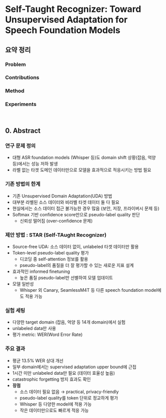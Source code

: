 # Self-Taught Recognizer: Toward Unsupervised Adaptation for Speech Foundation Models

## 요약 정리
### Problem


### Contributions


### Method


### Experiments



<br>  
  
## 0. Abstract
### 연구 문제 정의
- 대형 ASR foundation models (Whisper 등)도 domain shift 상황(잡음, 억양 등)에서는 성능 저하 발생
- 라벨 없는 타겟 도메인 데이터만으로 모델을 효과적으로 적응시키는 방법 필요

### 기존 방법의 한계
- 기존 Unsupervised Domain Adaptation(UDA) 방법
- 대부분 라벨된 소스 데이터와 비라벨 타겟 데이터 둘 다 필요
- 현실에서는 소스 데이터 접근 불가능한 경우 많음 (보안, 저장, 프라이버시 문제 등)
- Softmax 기반 confidence score만으로 pseudo-label quality 판단
  - 신뢰성 떨어짐 (over-confidence 문제)
 
### 제안 방법 : STAR (Self-TAught Recognizer)
- Source-free UDA: 소스 데이터 없이, unlabeled 타겟 데이터만 활용
- Token-level pseudo-label quality 평가
  - 디코딩 중 self-attention 정보를 활용
  - pseudo-label의 품질을 더 잘 평가할 수 있는 새로운 지표 설계
- 효과적인 informed finetuning
  - 높은 품질 pseudo-label만 선별하여 모델 업데이트
- 모델 일반성
  - Whisper 외 Canary, SeamlessM4T 등 다른 speech foundation model에도 적용 가능

### 실험 세팅
- 다양한 target domain (잡음, 억양 등 14개 domain)에서 실험
- unlabeled data만 사용
- 평가 metric: WER(Word Error Rate)

### 주요 결과
- 평균 13.5% WER 상대 개선
- 일부 domain에서는 supervised adaptation upper bound에 근접
- 1시간 미만 unlabeled data만 필요 (데이터 효율성 높음)
- catastrophic forgetting 방지 효과도 확인
- **장점**
  - 소스 데이터 필요 없음 → practical, privacy-friendly
  - pseudo-label quality를 token 단위로 정교하게 평가
  - Whisper 등 다양한 model에 적용 가능
  - 작은 데이터만으로도 빠르게 적응 가능



